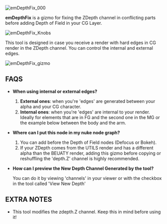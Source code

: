 ![emDepthFix_000](https://github.com/user-attachments/assets/b3bbc6fd-c4a8-4cba-a75e-ed79cec61e7d)

**emDepthFix** is a gizmo for fixing the ZDepth channel in conflicting parts before adding Depth of Field in your CG Layer. 

![emDepthFix_Knobs](https://github.com/user-attachments/assets/374f4205-76ee-4ddb-ae41-044e23673622)

This tool is designed in case you receive a render with hard edges in CG render in the ZDepth channel. You can control the internal and external edges. 

![emDepthFix_gizmo](https://github.com/user-attachments/assets/0e9e9a56-d123-4f74-9a4a-e54df1bbe5e6)

## **FAQS**
* **When using internal or external edges?**

  1. **External ones**: when you're 'edges' are generated between your alpha and your CG character.
  2. **Internal ones**: when you're 'edges' are internal to your render. Ideally for elements that are in FG and the second one in the MG or the example below between the body and the arm. 

* **Where can I put this node in my nuke node graph?**

  1. You can add before the Depth of Field nodes (Defocus or Bokeh).
  2. If your ZDepth comes from the UTILS render and has a different alpha than the BEUATY render, adding this gizmo before copying or reshuffling the 'depth.Z' channel is highly recommended. 

* **How can I preview the New Depth Channel Generated by the tool?**
  
  You can do it by viewing 'channels' in your viewer or with the checkbox in the tool called 'View New Depth'

## **EXTRA NOTES**
* This tool modifies the zdepth.Z channel. Keep this in mind before using it!
